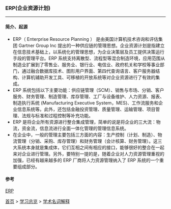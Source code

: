 ### ERP(企业资源计划)
--------

#### 简介、起源
* ERP（
Enterprise Resource Planning ） 是由美国计算机技术咨询和评估集团 Gartner Group Inc 提出的一种供应链的管理思想。企业资源计划是指建立在信息技术基础上，以系统化的管理思想，为企业决策层及员工提供决策运行手段的管理平台。ERP 系统支持离散型、流程型等混合制造环境，应用范围从制造业扩展到了零售业、服务业、银行业、电信业、政府机关和学校等事业部门，通过融合数据库技术、图形用户界面、第四代查询语言、客户服务器结构、计算机辅助开发工具、可移植的开放系统等对企业资源进行了有效的集成。
* ERP 系统包括以下主要功能：供应链管理（SCM）、销售与市场、分销、客户服务、财务管理、制造管理、库存管理、工厂与设备维护、人力资源、报表、制造执行系统 (Manufacturing Executive System，MES)、工作流服务和企业信息系统等。此外，还包括金融投资管理、质量管理、运输管理、项目管理、法规与标准和过程控制等补充功能。
* ERP 是将企业所有资源进行整合集成管理，简单的说是将企业的三大流：物流，资金流，信息流进行全面一体化管理的管理信息系统。
* 在企业中，一般的管理主要包括三方面的内容：生产控制（计划、制造）、物流管理（分销、采购、库存管理）和财务管理（会计核算、财务管理）。这三大系统本身就是集成体，它们互相之间有相应的接口，能够很好的整合在一起来对企业进行管理。另外，要特别一提的是，随着企业对人力资源管理重视的加强，已经有越来越多的 ERP 厂商将人力资源管理纳入了 ERP 系统的一个重要组成部分。


#### 参考
[ERP]("https://baike.baidu.com/item/企业资源计划/25984?fromtitle=ERP&fromid=22997&fr=aladdin" "百度百科")


  
[首页](../../README.md) > [学习总览](../../introduction/studyCatalogList.md) > [学术名词解释](NounInterpretation.md)
